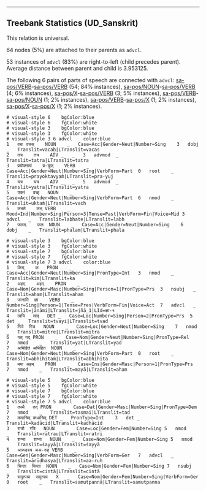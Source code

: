 

--------------------------------------------------------------------------------

## Treebank Statistics (UD_Sanskrit)

This relation is universal.

64 nodes (5%) are attached to their parents as `advcl`.

53 instances of `advcl` (83%) are right-to-left (child precedes parent).
Average distance between parent and child is 3.953125.

The following 6 pairs of parts of speech are connected with `advcl`: [sa-pos/VERB]()-[sa-pos/VERB]() (54; 84% instances), [sa-pos/NOUN]()-[sa-pos/VERB]() (4; 6% instances), [sa-pos/X]()-[sa-pos/VERB]() (3; 5% instances), [sa-pos/VERB]()-[sa-pos/NOUN]() (1; 2% instances), [sa-pos/VERB]()-[sa-pos/X]() (1; 2% instances), [sa-pos/X]()-[sa-pos/X]() (1; 2% instances).


~~~ conllu
# visual-style 6	bgColor:blue
# visual-style 6	fgColor:white
# visual-style 3	bgColor:blue
# visual-style 3	fgColor:white
# visual-style 3 6 advcl	color:blue
1	वचः	वचस्	NOUN	_	Case=Acc|Gender=Neut|Number=Sing	3	dobj	_	Translit=vacaḥ|LTranslit=vacas
2	तत्र	तत्र	ADV	_	_	3	advmod	_	Translit=tatra|LTranslit=tatra
3	प्रयोक्तव्यं	प्र-युज्	VERB	_	Case=Acc|Gender=Neut|Number=Sing|VerbForm=Part	0	root	_	Translit=prayoktavyaṁ|LTranslit=pra-yuj
4	यत्र	यत्र	ADV	_	_	5	advmod	_	Translit=yatra|LTranslit=yatra
5	उक्तं	वच्ह्	NOUN	_	Case=Acc|Gender=Neut|Number=Sing|VerbForm=Part	6	nmod	_	Translit=uktaṁ|LTranslit=vach
6	लभते	लभ्	VERB	_	Mood=Ind|Number=Sing|Person=3|Tense=Past|VerbForm=Fin|Voice=Mid	3	advcl	_	Translit=labhate|LTranslit=labh
7	फलम्	फल	NOUN	_	Case=Acc|Gender=Neut|Number=Sing	6	dobj	_	Translit=phalam|LTranslit=phala

~~~


~~~ conllu
# visual-style 3	bgColor:blue
# visual-style 3	fgColor:white
# visual-style 7	bgColor:blue
# visual-style 7	fgColor:white
# visual-style 7 3 advcl	color:blue
1	किम्	क	PRON	_	Case=Acc|Gender=Neut|Number=Sing|PronType=Int	3	nmod	_	Translit=kim|LTranslit=ka
2	अहम्	अहम्	PRON	_	Case=Nom|Gender=Masc|Number=Sing|Person=1|PronType=Prs	3	nsubj	_	Translit=aham|LTranslit=aham
3	जानामि	ज्ञा	VERB	_	Number=Sing|Person=1|Tense=Pres|VerbForm=Fin|Voice=Act	7	advcl	_	Translit=jānāmi|LTranslit=jñā_1|LId=ज्ञा-१
4	त्वयि	त्वद्	DET	_	Case=Loc|Number=Sing|Person=2|PronType=Prs	5	det	_	Translit=tvayi|LTranslit=tvad
5	मित्रे	मित्र	NOUN	_	Case=Loc|Gender=Neut|Number=Sing	7	nmod	_	Translit=mitre|LTranslit=mitra
6	यत्	यद्	PRON	_	Case=Nom|Gender=Neut|Number=Sing|PronType=Rel	7	nmod	_	Translit=yat|LTranslit=yad
7	अभिहितं	अभिहित	NOUN	_	Case=Nom|Gender=Neut|Number=Sing|VerbForm=Part	0	root	_	Translit=abhihitaṁ|LTranslit=abhihita
8	मया	अहम्	PRON	_	Case=Ins|Gender=Masc|Person=1|PronType=Prs	7	nmod	_	Translit=mayā|LTranslit=aham

~~~


~~~ conllu
# visual-style 5	bgColor:blue
# visual-style 5	fgColor:white
# visual-style 7	bgColor:blue
# visual-style 7	fgColor:white
# visual-style 7 5 advcl	color:blue
1	तस्मै	तद्	PRON	_	Case=Dat|Gender=Masc|Number=Sing|PronType=Dem	7	nmod	_	Translit=tasmai|LTranslit=tad
2	कदाचिद्	कधाचिद्	DET	_	PronType=Int	3	det	_	Translit=kadācid|LTranslit=kadhācid
3	रात्रौ	रत्रि	NOUN	_	Case=Loc|Gender=Fem|Number=Sing	5	nmod	_	Translit=rātrau|LTranslit=ratri
4	शय्या	शय्या	NOUN	_	Case=Nom|Gender=Fem|Number=Sing	5	nmod	_	Translit=śayyā|LTranslit=śayyā
5	आरूढस्य	अअ-रुह्	VERB	_	Case=Gen|Gender=Masc|Number=Sing|VerbForm=Ger	7	advcl	_	Translit=ārūḍhasya|LTranslit=aa-ruh
6	चिन्ता	चिन्ता	NOUN	_	Case=Nom|Gender=Fem|Number=Sing	7	nsubj	_	Translit=cintā|LTranslit=cintā
7	समुत्पन्ना	समुत्पन्न	X	_	Case=Nom|Gender=Fem|Number=Sing|VerbForm=Ger	0	root	_	Translit=samutpannā|LTranslit=samutpanna

~~~


